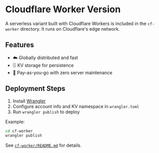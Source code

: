 # Cloudflare Worker Version

A serverless variant built with Cloudflare Workers is included in the `cf-worker` directory. It runs on Cloudflare's edge network.

## Features

- ☁️ Globally distributed and fast
- 🗄️ KV storage for persistence
- 💸 Pay-as-you-go with zero server maintenance

## Deployment Steps

1. Install [Wrangler](https://developers.cloudflare.com/workers/wrangler/)
2. Configure account info and KV namespace in `wrangler.toml`
3. Run `wrangler publish` to deploy

Example:
```bash
cd cf-worker
wrangler publish
```

See [`cf-worker/README.md`](../../cf-worker/README.md) for details.
